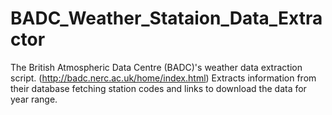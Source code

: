 BADC_Weather_Stataion_Data_Extractor
====================================

The British Atmospheric Data Centre (BADC)'s weather data extraction script. (http://badc.nerc.ac.uk/home/index.html) Extracts information from their database fetching station codes and links to download the data for year range.
